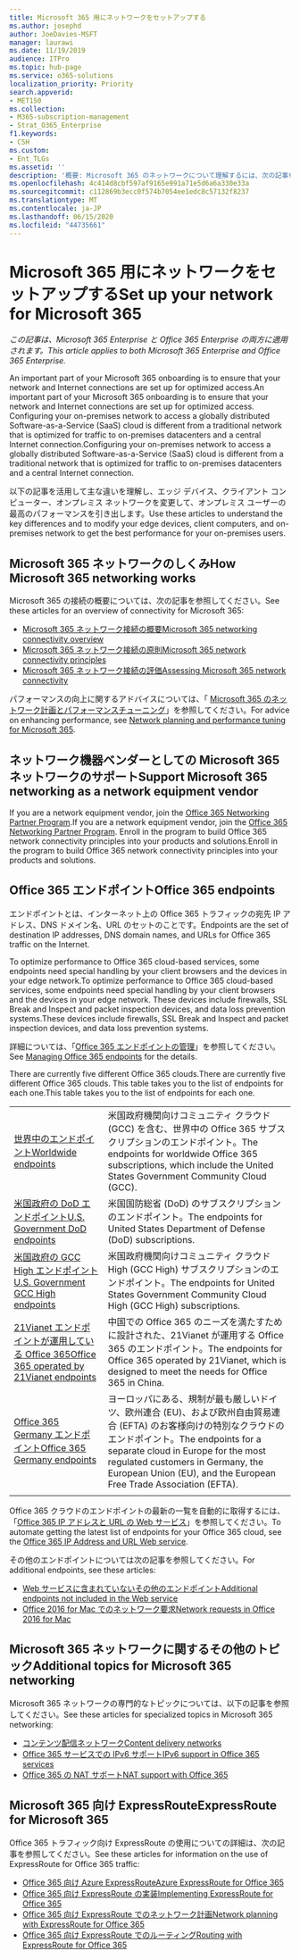 ```yaml
---
title: Microsoft 365 用にネットワークをセットアップする
ms.author: josephd
author: JoeDavies-MSFT
manager: laurawi
ms.date: 11/19/2019
audience: ITPro
ms.topic: hub-page
ms.service: o365-solutions
localization_priority: Priority
search.appverid:
- MET150
ms.collection:
- M365-subscription-management
- Strat_O365_Enterprise
f1.keywords:
- CSH
ms.custom:
- Ent_TLGs
ms.assetid: ''
description: '概要: Microsoft 365 のネットワークについて理解するには、次の記事を参照してください。'
ms.openlocfilehash: 4c414d8cbf597af9165e991a71e5d6a6a330e33a
ms.sourcegitcommit: c112869b3ecc0f574b7054ee1edc8c57132f8237
ms.translationtype: MT
ms.contentlocale: ja-JP
ms.lasthandoff: 06/15/2020
ms.locfileid: "44735661"
---
```

# <a name="set-up-your-network-for-microsoft-365"></a><span data-ttu-id="1c4c8-103">Microsoft 365 用にネットワークをセットアップする</span><span class="sxs-lookup"><span data-stu-id="1c4c8-103">Set up your network for Microsoft 365</span></span>

<span data-ttu-id="1c4c8-104">*この記事は、Microsoft 365 Enterprise と Office 365 Enterprise の両方に適用されます。*</span><span class="sxs-lookup"><span data-stu-id="1c4c8-104">*This article applies to both Microsoft 365 Enterprise and Office 365 Enterprise.*</span></span>

<span data-ttu-id="1c4c8-105">An important part of your Microsoft 365 onboarding is to ensure that your network and Internet connections are set up for optimized access.</span><span class="sxs-lookup"><span data-stu-id="1c4c8-105">An important part of your Microsoft 365 onboarding is to ensure that your network and Internet connections are set up for optimized access.</span></span> <span data-ttu-id="1c4c8-106">Configuring your on-premises network to access a globally distributed Software-as-a-Service (SaaS) cloud is different from a traditional network that is optimized for traffic to on-premises datacenters and a central Internet connection.</span><span class="sxs-lookup"><span data-stu-id="1c4c8-106">Configuring your on-premises network to access a globally distributed Software-as-a-Service (SaaS) cloud is different from a traditional network that is optimized for traffic to on-premises datacenters and a central Internet connection.</span></span> 

<span data-ttu-id="1c4c8-107">以下の記事を活用して主な違いを理解し、エッジ デバイス、クライアント コンピューター、オンプレミス ネットワークを変更して、オンプレミス ユーザーの最高のパフォーマンスを引き出します。</span><span class="sxs-lookup"><span data-stu-id="1c4c8-107">Use these articles to understand the key differences and to modify your edge devices, client computers, and on-premises network to get the best performance for your on-premises users.</span></span>

## <a name="how-microsoft-365-networking-works"></a><span data-ttu-id="1c4c8-108">Microsoft 365 ネットワークのしくみ</span><span class="sxs-lookup"><span data-stu-id="1c4c8-108">How Microsoft 365 networking works</span></span>

<span data-ttu-id="1c4c8-109">Microsoft 365 の接続の概要については、次の記事を参照してください。</span><span class="sxs-lookup"><span data-stu-id="1c4c8-109">See these articles for an overview of connectivity for Microsoft 365:</span></span>

- [<span data-ttu-id="1c4c8-110">Microsoft 365 ネットワーク接続の概要</span><span class="sxs-lookup"><span data-stu-id="1c4c8-110">Microsoft 365 networking connectivity overview</span></span>](office-365-networking-overview.md)
- [<span data-ttu-id="1c4c8-111">Microsoft 365 ネットワーク接続の原則</span><span class="sxs-lookup"><span data-stu-id="1c4c8-111">Microsoft 365 network connectivity principles</span></span>](office-365-network-connectivity-principles.md)
- [<span data-ttu-id="1c4c8-112">Microsoft 365 ネットワーク接続の評価</span><span class="sxs-lookup"><span data-stu-id="1c4c8-112">Assessing Microsoft 365 network connectivity</span></span>](assessing-network-connectivity.md)

<span data-ttu-id="1c4c8-113">パフォーマンスの向上に関するアドバイスについては、「 [Microsoft 365 のネットワーク計画とパフォーマンスチューニング](network-planning-and-performance.md)」を参照してください。</span><span class="sxs-lookup"><span data-stu-id="1c4c8-113">For advice on enhancing performance, see [Network planning and performance tuning for Microsoft 365](network-planning-and-performance.md).</span></span>

## <a name="support-microsoft-365-networking-as-a-network-equipment-vendor"></a><span data-ttu-id="1c4c8-114">ネットワーク機器ベンダーとしての Microsoft 365 ネットワークのサポート</span><span class="sxs-lookup"><span data-stu-id="1c4c8-114">Support Microsoft 365 networking as a network equipment vendor</span></span>

<span data-ttu-id="1c4c8-115">If you are a network equipment vendor, join the [Office 365 Networking Partner Program](office-365-networking-partner-program.md).</span><span class="sxs-lookup"><span data-stu-id="1c4c8-115">If you are a network equipment vendor, join the [Office 365 Networking Partner Program](office-365-networking-partner-program.md).</span></span> <span data-ttu-id="1c4c8-116">Enroll in the program to build Office 365 network connectivity principles into your products and solutions.</span><span class="sxs-lookup"><span data-stu-id="1c4c8-116">Enroll in the program to build Office 365 network connectivity principles into your products and solutions.</span></span> 

## <a name="office-365-endpoints"></a><span data-ttu-id="1c4c8-117">Office 365 エンドポイント</span><span class="sxs-lookup"><span data-stu-id="1c4c8-117">Office 365 endpoints</span></span>

<span data-ttu-id="1c4c8-118">エンドポイントとは、インターネット上の Office 365 トラフィックの宛先 IP アドレス、DNS ドメイン名、URL のセットのことです。</span><span class="sxs-lookup"><span data-stu-id="1c4c8-118">Endpoints are the set of destination IP addresses, DNS domain names, and URLs for Office 365 traffic on the Internet.</span></span> 

<span data-ttu-id="1c4c8-119">To optimize performance to Office 365 cloud-based services, some endpoints need special handling by your client browsers and the devices in your edge network.</span><span class="sxs-lookup"><span data-stu-id="1c4c8-119">To optimize performance to Office 365 cloud-based services, some endpoints need special handling by your client browsers and the devices in your edge network.</span></span> <span data-ttu-id="1c4c8-120">These devices include firewalls, SSL Break and Inspect and packet inspection devices, and data loss prevention systems.</span><span class="sxs-lookup"><span data-stu-id="1c4c8-120">These devices include firewalls, SSL Break and Inspect and packet inspection devices, and data loss prevention systems.</span></span>

<span data-ttu-id="1c4c8-121">詳細については、「[Office 365 エンドポイントの管理](managing-office-365-endpoints.md)」を参照してください。</span><span class="sxs-lookup"><span data-stu-id="1c4c8-121">See [Managing Office 365 endpoints](managing-office-365-endpoints.md) for the details.</span></span>

<span data-ttu-id="1c4c8-122">There are currently five different Office 365 clouds.</span><span class="sxs-lookup"><span data-stu-id="1c4c8-122">There are currently five different Office 365 clouds.</span></span> <span data-ttu-id="1c4c8-123">This table takes you to the list of endpoints for each one.</span><span class="sxs-lookup"><span data-stu-id="1c4c8-123">This table takes you to the list of endpoints for each one.</span></span>

|||
|:-------|:-----|
| [<span data-ttu-id="1c4c8-124">世界中のエンドポイント</span><span class="sxs-lookup"><span data-stu-id="1c4c8-124">Worldwide endpoints</span></span>](urls-and-ip-address-ranges.md) | <span data-ttu-id="1c4c8-125">米国政府機関向けコミュニティ クラウド (GCC) を含む、世界中の Office 365 サブスクリプションのエンドポイント。</span><span class="sxs-lookup"><span data-stu-id="1c4c8-125">The endpoints for worldwide Office 365 subscriptions, which include the United States Government Community Cloud (GCC).</span></span> |
| [<span data-ttu-id="1c4c8-126">米国政府の DoD エンドポイント</span><span class="sxs-lookup"><span data-stu-id="1c4c8-126">U.S. Government DoD endpoints</span></span>](office-365-u-s-government-dod-endpoints.md) | <span data-ttu-id="1c4c8-127">米国国防総省 (DoD) のサブスクリプションのエンドポイント。</span><span class="sxs-lookup"><span data-stu-id="1c4c8-127">The endpoints for United States Department of Defense (DoD) subscriptions.</span></span> |
| [<span data-ttu-id="1c4c8-128">米国政府の GCC High エンドポイント</span><span class="sxs-lookup"><span data-stu-id="1c4c8-128">U.S. Government GCC High endpoints</span></span>](office-365-u-s-government-gcc-high-endpoints.md) | <span data-ttu-id="1c4c8-129">米国政府機関向けコミュニティ クラウド High (GCC High) サブスクリプションのエンドポイント。</span><span class="sxs-lookup"><span data-stu-id="1c4c8-129">The endpoints for United States Government Community Cloud High (GCC High) subscriptions.</span></span> |
| [<span data-ttu-id="1c4c8-130">21Vianet エンドポイントが運用している Office 365</span><span class="sxs-lookup"><span data-stu-id="1c4c8-130">Office 365 operated by 21Vianet endpoints</span></span>](urls-and-ip-address-ranges-21vianet.md) | <span data-ttu-id="1c4c8-131">中国での Office 365 のニーズを満たすために設計された、21Vianet が運用する Office 365 のエンドポイント。</span><span class="sxs-lookup"><span data-stu-id="1c4c8-131">The endpoints for Office 365 operated by 21Vianet, which is designed to meet the needs for Office 365 in China.</span></span> |
| [<span data-ttu-id="1c4c8-132">Office 365 Germany エンドポイント</span><span class="sxs-lookup"><span data-stu-id="1c4c8-132">Office 365 Germany endpoints</span></span>](office-365-germany-endpoints.md) | <span data-ttu-id="1c4c8-133">ヨーロッパにある、規制が最も厳しいドイツ、欧州連合 (EU)、および欧州自由貿易連合 (EFTA) のお客様向けの特別なクラウドのエンドポイント。</span><span class="sxs-lookup"><span data-stu-id="1c4c8-133">The endpoints for a separate cloud in Europe for the most regulated customers in Germany, the European Union (EU), and the European Free Trade Association (EFTA).</span></span> |
|||

<span data-ttu-id="1c4c8-134">Office 365 クラウドのエンドポイントの最新の一覧を自動的に取得するには、「[Office 365 IP アドレスと URL の Web サービス](office-365-ip-web-service.md)」を参照してください。</span><span class="sxs-lookup"><span data-stu-id="1c4c8-134">To automate getting the latest list of endpoints for your Office 365 cloud, see the [Office 365 IP Address and URL Web service](office-365-ip-web-service.md).</span></span>

<span data-ttu-id="1c4c8-135">その他のエンドポイントについては次の記事を参照してください。</span><span class="sxs-lookup"><span data-stu-id="1c4c8-135">For additional endpoints, see these articles:</span></span>

- [<span data-ttu-id="1c4c8-136">Web サービスに含まれていないその他のエンドポイント</span><span class="sxs-lookup"><span data-stu-id="1c4c8-136">Additional endpoints not included in the Web service</span></span>](additional-office365-ip-addresses-and-urls.md)
- [<span data-ttu-id="1c4c8-137">Office 2016 for Mac でのネットワーク要求</span><span class="sxs-lookup"><span data-stu-id="1c4c8-137">Network requests in Office 2016 for Mac</span></span>](network-requests-in-office-2016-for-mac.md)


## <a name="additional-topics-for-microsoft-365-networking"></a><span data-ttu-id="1c4c8-138">Microsoft 365 ネットワークに関するその他のトピック</span><span class="sxs-lookup"><span data-stu-id="1c4c8-138">Additional topics for Microsoft 365 networking</span></span>

<span data-ttu-id="1c4c8-139">Microsoft 365 ネットワークの専門的なトピックについては、以下の記事を参照してください。</span><span class="sxs-lookup"><span data-stu-id="1c4c8-139">See these articles for specialized topics in Microsoft 365 networking:</span></span>

- [<span data-ttu-id="1c4c8-140">コンテンツ配信ネットワーク</span><span class="sxs-lookup"><span data-stu-id="1c4c8-140">Content delivery networks</span></span>](content-delivery-networks.md)
- [<span data-ttu-id="1c4c8-141">Office 365 サービスでの IPv6 サポート</span><span class="sxs-lookup"><span data-stu-id="1c4c8-141">IPv6 support in Office 365 services</span></span>](ipv6-support.md)
- [<span data-ttu-id="1c4c8-142">Office 365 の NAT サポート</span><span class="sxs-lookup"><span data-stu-id="1c4c8-142">NAT support with Office 365</span></span>](nat-support-with-office-365.md)

## <a name="expressroute-for-microsoft-365"></a><span data-ttu-id="1c4c8-143">Microsoft 365 向け ExpressRoute</span><span class="sxs-lookup"><span data-stu-id="1c4c8-143">ExpressRoute for Microsoft 365</span></span>

<span data-ttu-id="1c4c8-144">Office 365 トラフィック向け ExpressRoute の使用についての詳細は、次の記事を参照してください。</span><span class="sxs-lookup"><span data-stu-id="1c4c8-144">See these articles for information on the use of ExpressRoute for Office 365 traffic:</span></span>

- [<span data-ttu-id="1c4c8-145">Office 365 向け Azure ExpressRoute</span><span class="sxs-lookup"><span data-stu-id="1c4c8-145">Azure ExpressRoute for Office 365</span></span>](azure-expressroute.md)
- [<span data-ttu-id="1c4c8-146">Office 365 向け ExpressRoute の実装</span><span class="sxs-lookup"><span data-stu-id="1c4c8-146">Implementing ExpressRoute for Office 365</span></span>](implementing-expressroute.md)
- [<span data-ttu-id="1c4c8-147">Office 365 向け ExpressRoute でのネットワーク計画</span><span class="sxs-lookup"><span data-stu-id="1c4c8-147">Network planning with ExpressRoute for Office 365</span></span>](network-planning-with-expressroute.md)
- [<span data-ttu-id="1c4c8-148">Office 365 向け ExpressRoute でのルーティング</span><span class="sxs-lookup"><span data-stu-id="1c4c8-148">Routing with ExpressRoute for Office 365</span></span>](routing-with-expressroute.md)
